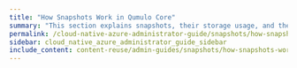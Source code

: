 ```yaml
---
title: "How Snapshots Work in Qumulo Core"
summary: "This section explains snapshots, their storage usage, and their locking functionality in Qumulo Core."
permalink: /cloud-native-azure-administrator-guide/snapshots/how-snapshots-work.html
sidebar: cloud_native_azure_administrator_guide_sidebar
include_content: content-reuse/admin-guides/snapshots/how-snapshots-work.md
---
```


